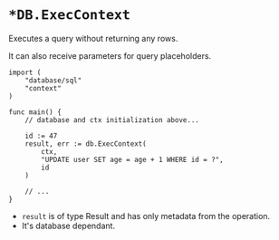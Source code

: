 # `*DB.ExecContext`
Executes a query without returning any rows.  
  
It can also receive parameters for query placeholders.
```golang
import (
    "database/sql"
    "context"
)

func main() {
    // database and ctx initialization above...

    id := 47
    result, err := db.ExecContext(
        ctx,
        "UPDATE user SET age = age + 1 WHERE id = ?",
        id
    )

    // ...
}
```
- `result` is of type Result and has only metadata from the operation.
- It's database dependant.
